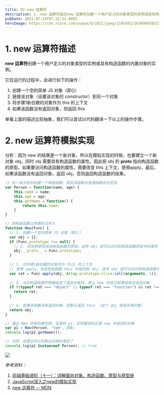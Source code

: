 ```yaml
---
title: 02-new 运算符
description: 1. new 运算符描述new 运算符创建一个用户定义的对象类型的实例或具有构造函数的内置对象的实例。它在运行的过程中，会进行如下的操作：创建一个空的简单 JS 对象（即{}）链接该对象（设置该对象的 constructor）到另一个对象 将步骤1新创建的对象作为 this 的上下文如果该函数...
pubDate: 2021-07-14T07:22:51.000Z
heroImage: https://cdn.nlark.com/yuque/0/2021/jpeg/1105483/1636909203152-f4e8c3b3-4ab4-4d31-9b9b-842e29614498.jpeg
---
```


# 1. new 运算符描述
**new 运算符**创建一个用户定义的对象类型的实例或具有构造函数的内置对象的实例。

它在运行的过程中，会进行如下的操作：

1. 创建一个空的简单 JS 对象（即{}）
2. 链接该对象（设置该对象的 constructor）到另一个对象 
3. 将步骤1新创建的对象作为 this 的上下文
4. 如果该函数没有返回对象，则返回 this

单看上面的描述比较抽象，我们可以尝试以代码翻译一下以上的操作步骤。

# 2. new 运算符模拟实现
分析：因为 new 的结果是一个新对象，所以在模拟实现的时候，也要建立一个新对象 obj，同时 obj 需要具有构造函数的属性，因此把 obj 的 __proto__ 指向构造函数的原型。如果要访问构造函数的属性，需要改变 this 上下文，使用apply，最后，如果该函数没有返回对象，返回 obj，否则返回构造函数的结果。
```javascript
// 先一本正经的创建一个构造函数，其实该函数与普通函数并无区别
var Person = function(name, age) {
    this.name = name;
    this.age = age;
    this.getName = function() {
        return this.name;
    }
}

// 将构造函数以参数形式传入
function New(Func) {
  // 1. 创建一个空的简单 JS 对象（即{}）
  var obj = {};
  if (Func.prototype !== null) {
  	// 2. 将实例原型指向构造函数的原型，这样 obj 就可以访问到构造函数原型中的属性
    obj.__proto__ = Func.prototype;
  }
  
  // 3. 将步骤1新创建的对象作为 this 的上下文
  // 使用 apply，改变构造函数 this 的指向到 obj，这样 obj 就可以访问到构造函数中的属性
  var ret = Func.apply(obj, Array.prototype.slice.call(arguments, 1));
  
  // 4. 当在构造函数中明确指定了返回对象时，那么 new 的执行结果就是该返回对象
  if ((typeof ret === "object" || typeof ret === "function") && ret !== null) {
    return ret;
  }
  
  // 4. 如果该函数没有返回对象，则默认返回 this （这个 obj 就是实例对象）
  return obj;
}

// 通过 New 声明创建实例，这里的 p1，实际接收的正是 new 中返回的对象
var p1 = New(Person, 'tom', 20);
console.log(p1.getName());

// 当然，这里也可以判断出实例的类型了
console.log(p1 instanceof Person); // true
```
![](https://cdn.nlark.com/yuque/0/2021/jpeg/1105483/1636909203152-f4e8c3b3-4ab4-4d31-9b9b-842e29614498.jpeg)

_参考资料：_

1. [前端基础进阶（十一）：详解面向对象、构造函数、原型与原型链](https://www.jianshu.com/p/15ac7393bc1f)
2. [JavaScript深入之new的模拟实现](https://github.com/mqyqingfeng/Blog/issues/13)
3. [new 运算符 -- MDN](https://developer.mozilla.org/zh-CN/docs/Web/JavaScript/Reference/Operators/new)
